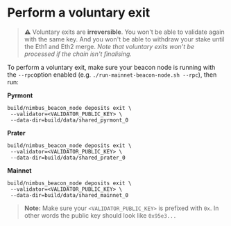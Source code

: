 # Perform a voluntary exit

> ⚠️  Voluntary exits are **irreversible**. You won't be able to validate again with the same key. And you won't be able to withdraw your stake until the Eth1 and Eth2 merge. *Note that voluntary exits won't be processed if the chain isn't finalising.*

To perform a voluntary exit, make sure your beacon node is running with the `--rpc`option enabled (e.g. `./run-mainnet-beacon-node.sh --rpc`), then run:

**Pyrmont**

```
build/nimbus_beacon_node deposits exit \
 --validator=<VALIDATOR_PUBLIC_KEY> \
 --data-dir=build/data/shared_pyrmont_0
```

**Prater**

```
build/nimbus_beacon_node deposits exit \ 
 --validator=<VALIDATOR_PUBLIC_KEY> \ 
 --data-dir=build/data/shared_prater_0
```


**Mainnet**

```
build/nimbus_beacon_node deposits exit \ 
 --validator=<VALIDATOR_PUBLIC_KEY> \
 --data-dir=build/data/shared_mainnet_0
```

> **Note:** Make sure your `<VALIDATOR_PUBLIC_KEY>` is prefixed with `0x`. In other words the public key should look like `0x95e3...`




